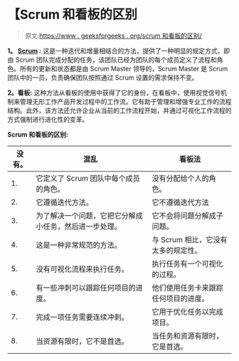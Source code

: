 # 【Scrum 和看板的区别

> 原文:[https://www . geeksforgeeks . org/scrum 和看板的区别/](https://www.geeksforgeeks.org/difference-between-scrum-and-kanban/)

**1。 [Scrum](https://www.geeksforgeeks.org/scrum-software-development/) :**
这是一种迭代和增量相结合的方法，提供了一种明显的规定方式，即由 Scrum 团队完成分配的任务，该团队已经为团队的每个成员定义了流程和角色。所有的更新和状态都是由 Scrum Master 领导的，Scrum Master 是 Scrum 团队中的一员，负责确保团队按照通过 Scrum 设置的需求保持不变。

**2。看板:**
这种方法从看板的使用中获得了它的身份，在看板中，使用视觉信号机制来管理无形工作产品开发过程中的工作流。它有助于管理和增强专业工作的流程结构。此外，该方法还允许企业从当前的工作流程开始，并通过可视化工作流程的方式强制进行进化性的变革。

**Scrum 和看板的区别:**

<center>

| 没有。 | 混乱 | 看板法 |
| --- | --- | --- |
| 1. | 它定义了 Scrum 团队中每个成员的角色。 | 没有分配给个人的角色。 |
| 2. | 它遵循迭代方法。 | 它不遵循迭代方法 |
| 3. | 为了解决一个问题，它把它分解成小任务，然后进一步处理。 | 它不会将问题分解成子问题。 |
| 4. | 这是一种非常规范的方法。 | 与 Scrum 相比，它没有太多的规定性。 |
| 5. | 没有可视化流程来执行任务。 | 执行任务有一个可视化的过程。 |
| 6. | 有一些冲刺可以跟踪任何项目的进度。 | 他们使用任务卡来跟踪任何项目的进度。 |
| 7. | 完成一项任务需要连续冲刺。 | 它用于优化任务以完成项目。 |
| 8. | 当资源有限时，它不是首选。 | 当任务和资源有限时，它是首选。 |

</center>